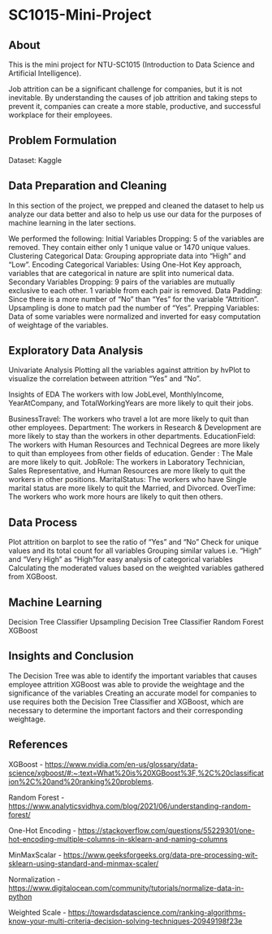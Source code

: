 # SC1015-Mini-Project
## About
This is the mini project for NTU-SC1015 (Introduction to Data Science and Artificial Intelligence).

Job attrition can be a significant challenge for companies, but it is not inevitable. By understanding the causes of job attrition and taking steps to prevent it, companies can create a more stable, productive, and successful workplace for their employees.

## Problem Formulation
Dataset: Kaggle 



## Data Preparation and Cleaning
In this section of the project, we prepped and cleaned the dataset to help us analyze our data better and also to help us use our data for the purposes of machine learning in the later sections.


We performed the following:
Initial Variables Dropping: 5 of the variables are removed. They contain either only 1 unique value or 1470 unique values.
Clustering Categorical Data: Grouping appropriate data into “High” and “Low”.
Encoding Categorical Variables: Using One-Hot Key approach, variables that are categorical in nature are split into numerical data.
Secondary Variables Dropping: 9 pairs of the variables are mutually exclusive to each other. 1 variable from each pair is removed.
Data Padding: Since there is a more number of “No” than “Yes” for the variable “Attrition”. Upsampling is done to match pad the number of “Yes”.
Prepping Variables: Data of some variables were normalized and inverted for easy computation of weightage of the variables.

## Exploratory Data Analysis
Univariate Analysis
Plotting all the variables against attrition by hvPlot to visualize the correlation between attrition “Yes” and “No”.

Insights of EDA
The workers with low JobLevel, MonthlyIncome, YearAtCompany, and TotalWorkingYears are more likely to quit their jobs.

BusinessTravel:
The workers who travel a lot are more likely to quit than other employees.
Department:
The workers in Research & Development are more likely to stay than the workers in other departments.
EducationField:
The workers with Human Resources and Technical Degrees are more likely to quit than employees from other fields of education.
Gender :
The Male are more likely to quit.
JobRole:
The workers in Laboratory Technician, Sales Representative, and Human Resources are more likely to quit the workers in other positions.
MaritalStatus:
The workers who have Single marital status are more likely to quit the Married, and Divorced.
OverTime:
The workers who work more hours are likely to quit then others.

## Data Process
Plot attrition on barplot to see the ratio of “Yes” and “No”
Check for unique values and its total count for all variables
Grouping similar values i.e. “High” and “Very High” as “High”for easy analysis  of categorical variables 
Calculating the moderated values based on the weighted variables gathered from XGBoost.

## Machine Learning
Decision Tree Classifier
Upsampling Decision Tree Classifier
Random Forest
XGBoost


## Insights and Conclusion
The Decision Tree was able to identify the important variables that causes employee attrition
XGBoost was able to provide the weightage and the significance of the variables
Creating an accurate model for companies to use requires both the Decision Tree Classifier and XGBoost, which are necessary to determine the important factors and their corresponding weightage.

## References

XGBoost - https://www.nvidia.com/en-us/glossary/data-science/xgboost/#:~:text=What%20is%20XGBoost%3F,%2C%20classification%2C%20and%20ranking%20problems. 


Random Forest - 
https://www.analyticsvidhya.com/blog/2021/06/understanding-random-forest/

One-Hot Encoding - 
https://stackoverflow.com/questions/55229301/one-hot-encoding-multiple-columns-in-sklearn-and-naming-columns

MinMaxScalar - https://www.geeksforgeeks.org/data-pre-processing-wit-sklearn-using-standard-and-minmax-scaler/ 

Normalization -
https://www.digitalocean.com/community/tutorials/normalize-data-in-python 


Weighted Scale - 
https://towardsdatascience.com/ranking-algorithms-know-your-multi-criteria-decision-solving-techniques-20949198f23e
